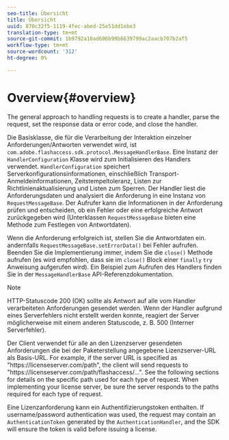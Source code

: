 ```yaml
---
seo-title: Übersicht
title: Übersicht
uuid: 870c32f5-1119-4fec-abed-25e51dd1ebe3
translation-type: tm+mt
source-git-commit: 1b9792a10ad606b99b6639799ac2aacb707b2af5
workflow-type: tm+mt
source-wordcount: '312'
ht-degree: 0%

---
```



# Overview{#overview}

The general approach to handling requests is to create a handler, parse the request, set the response data or error code, and close the handler.

Die Basisklasse, die für die Verarbeitung der Interaktion einzelner Anforderungen/Antworten verwendet wird, ist `com.adobe.flashaccess.sdk.protocol.MessageHandlerBase`. Eine Instanz der `HandlerConfiguration` Klasse wird zum Initialisieren des Handlers verwendet. `HandlerConfiguration` speichert Serverkonfigurationsinformationen, einschließlich Transport-Anmeldeinformationen, Zeitstempeltoleranz, Listen zur Richtlinienaktualisierung und Listen zum Sperren. Der Handler liest die Anforderungsdaten und analysiert die Anforderung in eine Instanz von `RequestMessageBase`. Der Aufrufer kann die Informationen in der Anforderung prüfen und entscheiden, ob ein Fehler oder eine erfolgreiche Antwort zurückgegeben wird (Unterklassen `RequestMessageBase` bieten eine Methode zum Festlegen von Antwortdaten).

Wenn die Anforderung erfolgreich ist, stellen Sie die Antwortdaten ein. andernfalls `RequestMessageBase.setErrorData()` bei Fehler aufrufen. Beenden Sie die Implementierung immer, indem Sie die `close()` Methode aufrufen (es wird empfohlen, dass sie im `close()` Block einer `finally` `try` Anweisung aufgerufen wird). Ein Beispiel zum Aufrufen des Handlers finden Sie in der `MessageHandlerBase` API-Referenzdokumentation.

>[!NOTE]
>
>HTTP-Statuscode 200 (OK) sollte als Antwort auf alle vom Handler verarbeiteten Anforderungen gesendet werden. Wenn der Handler aufgrund eines Serverfehlers nicht erstellt werden konnte, reagiert der Server möglicherweise mit einem anderen Statuscode, z. B. 500 (Interner Serverfehler).

Der Client verwendet für alle an den Lizenzserver gesendeten Anforderungen die bei der Paketerstellung angegebene Lizenzserver-URL als Basis-URL. For example, if the server URL is specified as &quot;ht<span></span>tps://licenseserver.com/path&quot;, the client will send requests to &quot;ht<span></span>tps://licenseserver.com/path/flashaccess/...&quot;. See the following sections for details on the specific path used for each type of request. When implementing your license server, be sure the server responds to the paths required for each type of request.

Eine Lizenzanforderung kann ein Authentifizierungstoken enthalten. If username/password authentication was used, the request may contain an `AuthenticationToken` generated by the `AuthenticationHandler`, and the SDK will ensure the token is valid before issuing a license.

